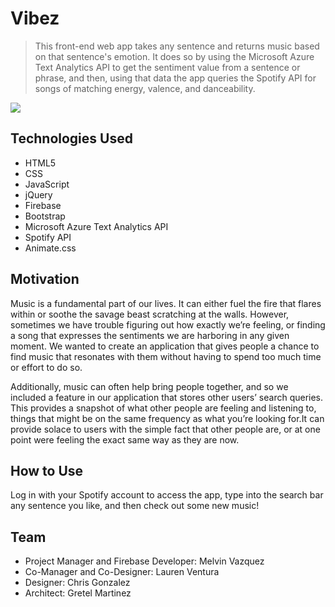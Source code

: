 # Vibez
> This front-end web app takes any sentence and returns music based on that sentence's emotion. It does so by using the Microsoft Azure Text Analytics API to get the sentiment value from a sentence or phrase, and then, using that data the app queries the Spotify API for songs of matching energy, valence, and danceability.

![](header.png)

## Technologies Used

- HTML5
- CSS
- JavaScript
- jQuery
- Firebase
- Bootstrap
- Microsoft Azure Text Analytics API
- Spotify API
- Animate.css

## Motivation
 
  Music is a fundamental part of our lives. It can either fuel the fire that flares within or soothe the savage beast scratching at the walls. However, sometimes we have trouble figuring out how exactly we’re feeling, or finding a song that expresses the sentiments we are harboring in any given moment. We wanted to create an application that gives  people a chance to find music that resonates with them without having to spend too much time or effort to do so. 
  
  Additionally, music can often help bring people together, and so we included a feature in our application that stores other users’ search queries. This provides a snapshot of what other people are feeling and listening to, things that might be on the same frequency as what you’re looking for.It can provide solace to users with the simple fact that other people are, or at one point were feeling the exact same way as they are now.

## How to Use

  Log in with your Spotify account to access the app, type into the search bar any sentence you like, and then check out some new music!

## Team
- Project Manager and Firebase Developer: Melvin Vazquez 
- Co-Manager and Co-Designer: Lauren Ventura
- Designer: Chris Gonzalez
- Architect: Gretel Martinez
